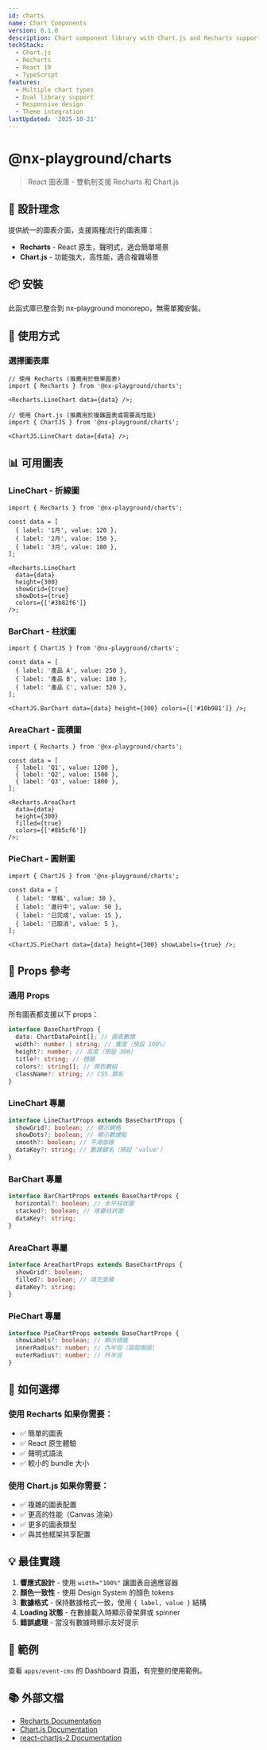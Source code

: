 ```yaml
---
id: charts
name: Chart Components
version: 0.1.0
description: Chart component library with Chart.js and Recharts support
techStack:
  - Chart.js
  - Recharts
  - React 19
  - TypeScript
features:
  - Multiple chart types
  - Dual library support
  - Responsive design
  - Theme integration
lastUpdated: '2025-10-21'
---
```

# @nx-playground/charts

> React 圖表庫 - 雙軌制支援 Recharts 和 Chart.js

## 🎯 設計理念

提供統一的圖表介面，支援兩種流行的圖表庫：

- **Recharts** - React 原生，聲明式，適合簡單場景
- **Chart.js** - 功能強大，高性能，適合複雜場景

## 📦 安裝

此函式庫已整合到 nx-playground monorepo，無需單獨安裝。

## 🚀 使用方式

### 選擇圖表庫

```tsx
// 使用 Recharts (推薦用於簡單圖表)
import { Recharts } from '@nx-playground/charts';

<Recharts.LineChart data={data} />;

// 使用 Chart.js (推薦用於複雜圖表或需要高性能)
import { ChartJS } from '@nx-playground/charts';

<ChartJS.LineChart data={data} />;
```

## 📊 可用圖表

### LineChart - 折線圖

```tsx
import { Recharts } from '@nx-playground/charts';

const data = [
  { label: '1月', value: 120 },
  { label: '2月', value: 150 },
  { label: '3月', value: 180 },
];

<Recharts.LineChart
  data={data}
  height={300}
  showGrid={true}
  showDots={true}
  colors={['#3b82f6']}
/>;
```

### BarChart - 柱狀圖

```tsx
import { ChartJS } from '@nx-playground/charts';

const data = [
  { label: '產品 A', value: 250 },
  { label: '產品 B', value: 180 },
  { label: '產品 C', value: 320 },
];

<ChartJS.BarChart data={data} height={300} colors={['#10b981']} />;
```

### AreaChart - 面積圖

```tsx
import { Recharts } from '@nx-playground/charts';

const data = [
  { label: 'Q1', value: 1200 },
  { label: 'Q2', value: 1500 },
  { label: 'Q3', value: 1800 },
];

<Recharts.AreaChart
  data={data}
  height={300}
  filled={true}
  colors={['#8b5cf6']}
/>;
```

### PieChart - 圓餅圖

```tsx
import { ChartJS } from '@nx-playground/charts';

const data = [
  { label: '草稿', value: 30 },
  { label: '進行中', value: 50 },
  { label: '已完成', value: 15 },
  { label: '已取消', value: 5 },
];

<ChartJS.PieChart data={data} height={300} showLabels={true} />;
```

## 🎨 Props 參考

### 通用 Props

所有圖表都支援以下 props：

```typescript
interface BaseChartProps {
  data: ChartDataPoint[]; // 圖表數據
  width?: number | string; // 寬度（預設 100%）
  height?: number; // 高度（預設 300）
  title?: string; // 標題
  colors?: string[]; // 顏色數組
  className?: string; // CSS 類名
}
```

### LineChart 專屬

```typescript
interface LineChartProps extends BaseChartProps {
  showGrid?: boolean; // 顯示網格
  showDots?: boolean; // 顯示數據點
  smooth?: boolean; // 平滑曲線
  dataKey?: string; // 數據鍵名（預設 'value'）
}
```

### BarChart 專屬

```typescript
interface BarChartProps extends BaseChartProps {
  horizontal?: boolean; // 水平柱狀圖
  stacked?: boolean; // 堆疊柱狀圖
  dataKey?: string;
}
```

### AreaChart 專屬

```typescript
interface AreaChartProps extends BaseChartProps {
  showGrid?: boolean;
  filled?: boolean; // 填充面積
  dataKey?: string;
}
```

### PieChart 專屬

```typescript
interface PieChartProps extends BaseChartProps {
  showLabels?: boolean; // 顯示標籤
  innerRadius?: number; // 內半徑（甜甜圈圖）
  outerRadius?: number; // 外半徑
}
```

## 🤔 如何選擇

### 使用 Recharts 如果你需要：

- ✅ 簡單的圖表
- ✅ React 原生體驗
- ✅ 聲明式語法
- ✅ 較小的 bundle 大小

### 使用 Chart.js 如果你需要：

- ✅ 複雜的圖表配置
- ✅ 更高的性能（Canvas 渲染）
- ✅ 更多的圖表類型
- ✅ 與其他框架共享配置

## 💡 最佳實踐

1. **響應式設計** - 使用 `width="100%"` 讓圖表自適應容器
2. **顏色一致性** - 使用 Design System 的顏色 tokens
3. **數據格式** - 保持數據格式一致，使用 `{ label, value }` 結構
4. **Loading 狀態** - 在數據載入時顯示骨架屏或 spinner
5. **錯誤處理** - 當沒有數據時顯示友好提示

## 🎯 範例

查看 `apps/event-cms` 的 Dashboard 頁面，有完整的使用範例。

## 📚 外部文檔

- [Recharts Documentation](https://recharts.org/)
- [Chart.js Documentation](https://www.chartjs.org/)
- [react-chartjs-2 Documentation](https://react-chartjs-2.js.org/)
